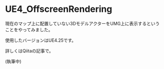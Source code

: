 # UE4_OffscreenRendering
現在のマップ上に配置していない3DモデルアクターをUMG上に表示するということをやってみました。

使用したバージョンはUE4.25です。

詳しくはQiitaの記事で。

(執筆中)
